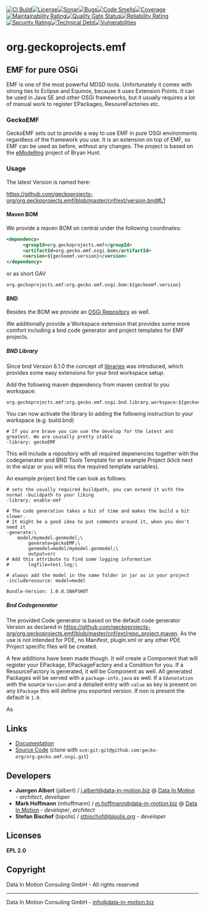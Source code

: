 [![CI Build](https://github.com/gecko-org/org.gecko.emf.osgi/actions/workflows/build.yml/badge.svg)](https://github.com/gecko-org/org.gecko.emf.osgi/actions/workflows/build.yml)[![License](https://github.com/gecko-org/org.gecko.emf.osgi/actions/workflows/license.yml/badge.svg)](https://github.com/gecko-org/org.gecko.emf.osgi/actions/workflows/license.yml )[![Sonar](https://github.com/gecko-org/org.gecko.emf.osgi/actions/workflows/sonar.yml/badge.svg)](https://github.com/gecko-org/org.gecko.emf.osgi/actions/workflows/sonar.yml )[![Bugs](https://sonarcloud.io/api/project_badges/measure?project=geckoprojects-org_org.geckoprojects.emf&metric=bugs)](https://sonarcloud.io/dashboard?id=geckoprojects-org_org.geckoprojects.emf)[![Code Smells](https://sonarcloud.io/api/project_badges/measure?project=geckoprojects-org_org.geckoprojects.emf&metric=code_smells)](https://sonarcloud.io/dashboard?id=geckoprojects-org_org.geckoprojects.emf)[![Coverage](https://sonarcloud.io/api/project_badges/measure?project=geckoprojects-org_org.geckoprojects.emf&metric=coverage)](https://sonarcloud.io/dashboard?id=geckoprojects-org_org.geckoprojects.emf)[![Maintainability Rating](https://sonarcloud.io/api/project_badges/measure?project=geckoprojects-org_org.geckoprojects.emf&metric=sqale_rating)](https://sonarcloud.io/dashboard?id=geckoprojects-org_org.geckoprojects.emf)[![Quality Gate Status](https://sonarcloud.io/api/project_badges/measure?project=geckoprojects-org_org.geckoprojects.emf&metric=alert_status)](https://sonarcloud.io/dashboard?id=geckoprojects-org_org.geckoprojects.emf)[![Reliability Rating](https://sonarcloud.io/api/project_badges/measure?project=geckoprojects-org_org.geckoprojects.emf&metric=reliability_rating)](https://sonarcloud.io/dashboard?id=geckoprojects-org_org.geckoprojects.emf)[![Security Rating](https://sonarcloud.io/api/project_badges/measure?project=geckoprojects-org_org.geckoprojects.emf&metric=security_rating)](https://sonarcloud.io/dashboard?id=geckoprojects-org_org.geckoprojects.emf)[![Technical Debt](https://sonarcloud.io/api/project_badges/measure?project=geckoprojects-org_org.geckoprojects.emf&metric=sqale_index)](https://sonarcloud.io/dashboard?id=geckoprojects-org_org.geckoprojects.emf)[![Vulnerabilities](https://sonarcloud.io/api/project_badges/measure?project=geckoprojects-org_org.geckoprojects.emf&metric=vulnerabilities)](https://sonarcloud.io/dashboard?id=geckoprojects-org_org.geckoprojects.emf)

# org.geckoprojects.emf

## EMF for pure OSGi

EMF is one of the most powerful MDSD tools. Unfortunately it comes with strong ties to Eclipse and Equinox, because it uses Extension Points. It can be used in Java SE and other OSGi frameworks, but it usually requires a lot of manual work to register EPackages, ResoureFactories etc.

### GeckoEMF

GeckoEMF sets out to provide a way to use EMF in pure OSGi environments regardless of the framework you use. It is an extension on top of EMF, so EMF can be used as before, without any changes. The project is based on the [eModelling](https://github.com/BryanHunt/eModeling) project of Bryan Hunt.

### Usage

The latest Version is named here:

https://github.com/geckoprojects-org/org.geckoprojects.emf/blob/master/cnf/ext/version.bnd#L1

#### Maven BOM

We provide a maven BOM on central under the following coordinates:


```xml
<dependency>
      <groupId>org.geckoprojects.emf</groupId>
      <artifactId>org.gecko.emf.osgi.bom</artifactId>
      <version>${geckoemf.version}</version>
</dependency>
```

or as short GAV

```
org.geckoprojects.emf:org.gecko.emf.osgi.bom:${geckoemf.version}
```

#### BND

Besides the BOM we provide an  [OSGi Repository](http://devel.data-in-motion.biz/public/repository/gecko/release/geckoEMF/) as well.

We additionally provide a Workspace extension that provides some more comfort including a bnd code generator and project templates for EMF projects.

##### BND Library

Since bnd Version 6.1.0 the concept of [libraries](https://bnd.bndtools.org/instructions/library.html) was introduced, which provides some easy extensions for your bnd workspace setup.

Add the following maven dependency from maven central to you workspace:

```
org.geckoprojects.emf:org.gecko.emf.osgi.bnd.library.workspace:${geckoemf.version}
```

You can now activate the library bi adding the following instruction to your workspace (e.g. build.bnd) 



```properties
# If you are brave you can use the develop for the latest and greatest. We are ususally pretty stable
-library: geckoEMF
```

This will include a repository with all required depenencies together with the codegenerator and BND Tools Template for an example Project (klick next in the wizar or you will miss the required template variables).

An example project bnd file can look as follows:

```properties
# sets the usually required buildpath, you can extend it with the normal -buildpath to your liking
-library: enable-emf

# The code generation takes a bit of time and makes the build a bit slower.
# It might be a good idea to put comments around it, when you don't need it
-generate:\
	model/mymodel.genmodel;\
		generate=geckoEMF;\
		genmodel=model/mymodel.genmodel;\
		output=src
# Add this attribute to find some logging information
#		logfile=test.log;\

# always add the model in the same folder in jar as in your project
-includeresource: model=model

Bundle-Version: 1.0.0.SNAPSHOT
```

##### Bnd Codegenerator

The provided Code generator is based on the default code generator Version as declared in https://github.com/geckoprojects-org/org.geckoprojects.emf/blob/master/cnf/ext/repo_project.maven. As the use is not intended for PDE, no Manifest, plugin.xml or any other PDE Project specific files will be created. 

A few additions have been made though. It will create a Component that will register your EPackage, EPackageFactory and a Condition for you. If a ResourceFactory is generated, it will be Component as well. All generated Packages will be served with a `package-info.java` as well. If a `EAnnotation` with the source `Version` and a detailed entry with `value` as key is present on any `EPackage` this will define you exported version. If non is present the default is `1.0`.

As  

## Links

* [Documentation](https://github.com/geckoprojects-org/org.geckoprojects.emf)
* [Source Code](https://github.com/geckoprojects-org/org.geckoprojects.emf) (clone with `scm:git:git@github.com:gecko-org/org.gecko.emf.osgi.git`)


## Developers

* **Juergen Albert** (jalbert) / [j.albert@data-in-motion.biz](mailto:j.albert@data-in-motion.biz) @ [Data In Motion](https://www.datainmotion.de) - *architect*, *developer*
* **Mark Hoffmann** (mhoffmann) / [m.hoffmann@data-in-motion.biz](mailto:m.hoffmann@data-in-motion.biz) @ [Data In Motion](https://www.datainmotion.de) - *developer*, *architect*
* **Stefan Bischof** (bipolis) / [stbischof@bipolis.org](mailto:stbischof@bipolis.org) - *developer*
## Licenses

**EPL 2.0**

## Copyright

Data In Motion Consuling GmbH - All rights reserved

---
Data In Motion Consuling GmbH - [info@data-in-motion.biz](mailto:info@data-in-motion.biz)

